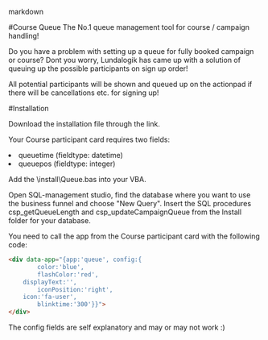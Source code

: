 markdown

#Course Queue
The No.1 queue management tool for course / campaign handling!

Do you have a problem with setting up a queue for fully booked campaign or course? Dont you worry, Lundalogik has came up with a solution of queuing up the possible participants on sign up order!

All potential participants will be shown and queued up on the actionpad if there will be cancellations etc. for signing up!







#Installation

Download the installation file through the link.

Your Course participant card requires two fields:
<li>queuetime (fieldtype: datetime)</li>
<li>queuepos (fieldtype: integer)</li>


Add the \install\Queue.bas into your VBA.

Open SQL-management studio, find the database where you want to use the business funnel and choose "New Query". Insert the SQL procedures csp_getQueueLength and csp_updateCampaignQueue from the Install folder for your database.

You need to call the app from the Course participant card with the following code:

```html
<div data-app="{app:'queue', config:{
		color:'blue',
		flashColor:'red',
    displayText:'',
		iconPosition:'right',
    icon:'fa-user',
		blinktime:'300'}}">
</div>
```

The config fields are self explanatory and may or may not work :)
